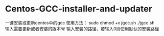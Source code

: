 # Centos-GCC-installer-and-updater
一键安装或更新centos中的gcc
使用方法：
sudo chmod +x jgcc.sh
./jgcc.sh
输入需要更新或者安装的版本号
输入安装的路径，若输入0则使用默认的安装路径
